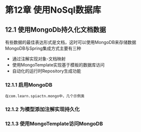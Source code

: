 # 第12章 使用NoSql数据库

## 12.1 使用MongoDb持久化文档数据

有些数据的最佳表达形式是文档，这时可以使用MongoDB来存储数据  
MongoDB与Spring集成方式主要有三种
- 通过注解实现对象-文档映射
- 使用MongoTemplate实现基于模板的数据库访问
- 自动化的运行时Repository生成功能


### 12.1.1 启用MongoDB
`在com.learn.spiactn.mongo中，几个示例类`

### 12.1.2 为模型添加注解实现持久化

### 12.1.3 使用MongoTemplate访问MongoDB
